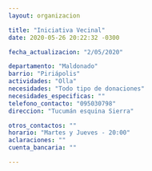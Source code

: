 ```yaml
---
layout: organizacion

title: "Iniciativa Vecinal"
date: 2020-05-26 20:22:32 -0300

fecha_actualizacion: "2/05/2020"

departamento: "Maldonado"
barrio: "Piriápolis"
actividades: "Olla"
necesidades: "Todo tipo de donaciones"
necesidades_especificas: ""
telefono_contacto: "095030798"
direccion: "Tucumán esquina Sierra"

otros_contactos: ""
horario: "Martes y Jueves - 20:00"
aclaraciones: ""
cuenta_bancaria: ""

---
```

